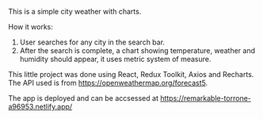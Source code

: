 This is a simple city weather with charts.

How it works:

  1. User searches for any city in the search bar.
  2. After the search is complete, a chart showing temperature, weather and humidity should appear, it uses metric system of measure.

This little project was done using React, Redux Toolkit, Axios and Recharts.
The API used is from https://openweathermap.org/forecast5.

The app is deployed and can be accsessed at https://remarkable-torrone-a96953.netlify.app/

